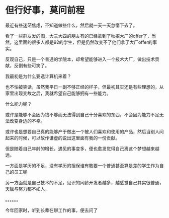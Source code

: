 # 但行好事，莫问前程

最近有些迷茫焦虑，不知道做些什么，然后就一天一天怠惰下去了。

看了一些群友发的图，大三大四的朋友有的已经拿到了秋招大厂的offer了，当然，这里面的很多人都是92的学生，但是仍然改变不了他们拿了大厂offer的事实。

反观自己，只是一个普通的学院本，却希望能够进入一个技术大厂，做出技术贡献，反倒有些可笑了。

我最初是为什么要选计算机来着？

也不怕被笑话，虽然我平日一副不够正经的样子，但最初其实还是有些理想的，从家里出现变故之后，我就希望自己能够拥有一些能力。

什么能力呢？

或许是能够不会因为钱不够而无法得到自己十分喜欢的东西，不会因为能力不足无法改变身边的不幸。

或许也是想要自己真的能够产于做出一个被人们喜欢和使用的产品，然后当别人问起来的时候，可以故作谦虚的说出这里面有我的一份贡献。

但是随着自己年龄的增长，遇见的事变多，便也愈发觉得自己离这个梦想越来越远。

一方面是学历的不足，没有学历的担保谁有敢要一个普通甚至算是差的学生作为自己的员工呢

另一方面就是自己技术的不足，见识的同龄开发者越多，越感觉自己其实很普通，天赋与努力都不如人，

。。。。。。

今年回家时，听到长辈在聊工作的事，便去问了
